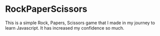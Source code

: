 # RockPaperScissors
This is a simple Rock, Papers, Scissors game that I made in my journey to learn Javascript. It has increased my confidence so much.
